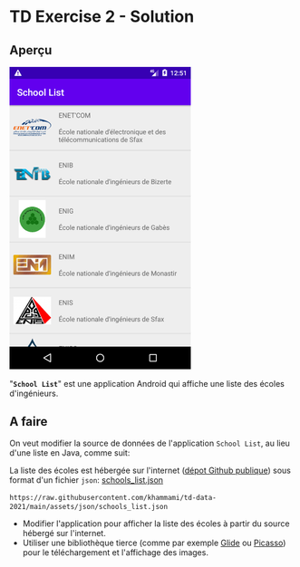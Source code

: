 # TD Exercise 2 - Solution

## Aperçu

<img src="assets/screenshot_school_list_app.png" width="320"/>

"**`School List`**" est une application Android qui affiche une liste des écoles d'ingénieurs.

## A faire

On veut modifier la source de données de l'application `School List`, au lieu d'une liste en Java, comme suit:

La liste des écoles est hébergée sur l'internet ([dépot Github publique](https://github.com/khammami/td-data-2021)) sous format d'un fichier `json`: [schools_list.json](https://raw.githubusercontent.com/khammami/td-data-2021/main/assets/json/schools_list.json)

```text
https://raw.githubusercontent.com/khammami/td-data-2021/main/assets/json/schools_list.json
```

- Modifier l'application pour afficher la liste des  écoles à partir du source hébergé sur l'internet.
- Utiliser une bibliothèque tierce (comme par exemple [Glide](https://bumptech.github.io/glide/) ou [Picasso](https://square.github.io/picasso/)) pour le téléchargement et l'affichage des images.
